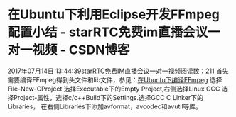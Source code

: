 # 在Ubuntu下利用Eclipse开发FFmpeg配置小结 - starRTC免费im直播会议一对一视频 - CSDN博客
2017年07月14日 13:44:39[starRTC免费IM直播会议一对一视频](https://me.csdn.net/elesos)阅读数：211
首先需要编译FFmpeg得到头文件和lib文件，参见：[在Ubuntu下编译FFmpeg](http://172.30.24.252/wiki_elesos_com/index.php?title=%E5%9C%A8Ubuntu%E4%B8%8B%E7%BC%96%E8%AF%91FFmpeg&action=edit&redlink=1)
选择File-New-CProject
选择Executable下的Empty Project,右侧选择Linux GCC
选择Project-属性，选择c/c++Build下的Settings.选择GCC C Linker下的Libraries，
在右侧Libraries下添加avformat，avcodec和avutil等库。
